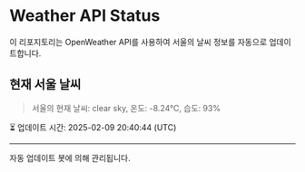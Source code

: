 
# Weather API Status

이 리포지토리는 OpenWeather API를 사용하여 서울의 날씨 정보를 자동으로 업데이트합니다.

## 현재 서울 날씨
> 서울의 현재 날씨: clear sky, 온도: -8.24°C, 습도: 93%

⏳ 업데이트 시간: 2025-02-09 20:40:44 (UTC)

---
자동 업데이트 봇에 의해 관리됩니다.
